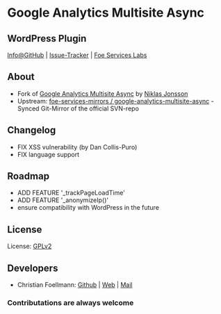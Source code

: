 # Google Analytics Multisite Async
## WordPress Plugin

[Info@GitHub](https://github.com/foe-services/google-analytics-multisite-async) | 
[Issue-Tracker](https://github.com/foe-services/google-analytics-multisite-async/issues) | 
[Foe Services Labs](http://labs.foe-services.de/)

## About
* Fork of [Google Analytics Multisite Async](https://wordpress.org/extend/plugins/google-analytics-multisite-async/) by [Niklas Jonsson](http://www.darturonline.se/ga-mu-async.html)
* Upstream: [foe-services-mirrors / google-analytics-multisite-async](https://github.com/foe-services-mirrors/google-analytics-multisite-async) - Synced Git-Mirror of the official SVN-repo

## Changelog
* FIX XSS vulnerability (by Dan Collis-Puro)
* FIX language support

## Roadmap
* ADD FEATURE '_trackPageLoadTime' 
* ADD FEATURE '_anonymizeIp()'
* ensure compatibility with WordPress in the future

## License
License: [GPLv2](https://github.com/foe-services/google-analytics-multisite-async/blob/master/LICENSE)
  
## Developers
* Christian Foellmann: [Github](https://github.com/cfoellmann) | [Web](http://www.foe-services.de) | [Mail](mailto:foellmann@foe-services.de)

### Contributations are always welcome